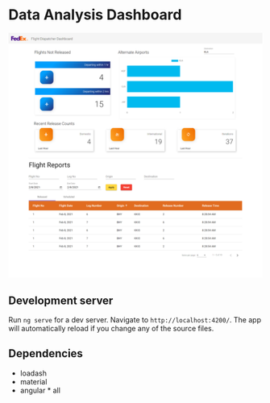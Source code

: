 # Data Analysis Dashboard

![HomeScreen](https://raw.githubusercontent.com/kalaichelvan-kn/AuTeam5-Angular/main/ss.png)

## Development server
Run `ng serve` for a dev server. Navigate to `http://localhost:4200/`. The app will automatically reload if you change any of the source files.

## Dependencies
- loadash
- material
- angular * all

